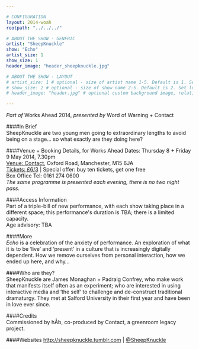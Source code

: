 ```yaml
---

# CONFIGURATION
layout: 2014-woah
rootpath: "../../../"

# ABOUT THE SHOW - GENERIC
artist: "SheepKnuckle"
show: "Echo"
artist_size: 1
show_size: 1
header_image: "header_sheepknuckle.jpg"

# ABOUT THE SHOW - LAYOUT
# artist_size: 1 # optional - size of artist name 1-5. Default is 1. Set longer names to lower values
# show_size: 2 # optional - size of show name 2-5. Default is 2. Set longer names to lower values
# header_image: "header.jpg" # optional custom background image, relative to current page

---
```

*Part of* Works Ahead 2014, *presented by* Word of Warning + Contact      
         
####In Brief                      
SheepKnuckle are two young men going to extraordinary lengths to avoid being on a stage… so what exactly are they doing here?     
     
####Venue + Booking Details, for Works Ahead
Dates: Thursday 8 + Friday 9 May 2014, 7.30pm    
[Venue: Contact](http://contactmcr.com/visit/getting-here/), Oxford Road, Manchester, M15 6JA    
[Tickets: £6/3](http://contactmcr.com/whats-on/13071-works-ahead-2014/booking) | Special offer: buy ten tickets, get one free       
Box Office Tel: 0161 274 0600        
*The same programme is presented each evening, there is no two night pass.*        
       
####Access Information      
Part of a triple-bill of new performance, with each show taking place in a different space; this performance's duration is TBA; there is a limited capacity.     
Age advisory: TBA
       
####More       
*Echo* is a celebration of the anxiety of performance. An exploration of what it is to be ‘live’ and ‘present’ in a culture that is increasingly digitally dependent. How we remove ourselves from personal interaction, how we ended up here, and why…       
      
####Who are they?    
SheepKnuckle are James Monaghan + Padraig Confrey, who make work that manifests itself often as an experiment; who are interested in using interactive media and ‘the self’ to challenge and de-construct traditional dramaturgy. They met at Salford University in their first year and have been in love ever since.     
        
####Credits         
Commissioned by hÅb, co-produced by Contact, a greenroom legacy project.        
        
####Websites
<http://sheepknuckle.tumblr.com> | [@SheepKnuckle](http://twitter.com/SheepKnuckle)
